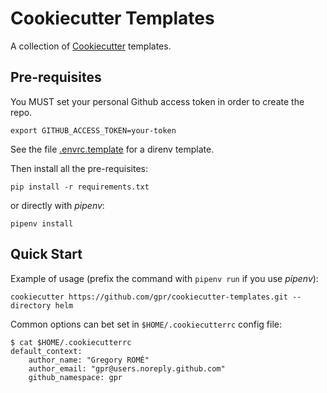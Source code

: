 # Cookiecutter Templates

A collection of [Cookiecutter](https://cookiecutter.readthedocs.io/en/latest/index.html)
templates.

## Pre-requisites

You MUST set your personal Github access token in order to create the repo.

```shell
export GITHUB_ACCESS_TOKEN=your-token
```

See the file [.envrc.template](/.envrc.template) for a direnv template.

Then install all the pre-requisites:

```shell
pip install -r requirements.txt
```

or directly with _pipenv_:

```shell
pipenv install
```

## Quick Start

Example of usage (prefix the command with `pipenv run` if you use _pipenv_):

```shell
cookiecutter https://github.com/gpr/cookiecutter-templates.git --directory helm
```

Common options can bet set in `$HOME/.cookiecutterrc` config file:

```console
$ cat $HOME/.cookiecutterrc
default_context:
    author_name: "Gregory ROMÉ"
    author_email: "gpr@users.noreply.github.com"
    github_namespace: gpr
```
